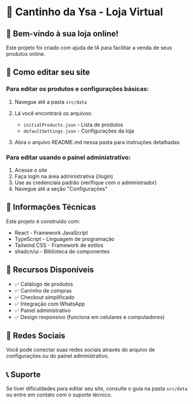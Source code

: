 
# 🧁 Cantinho da Ysa - Loja Virtual

## 🎉 Bem-vindo à sua loja online!

Este projeto foi criado com ajuda de IA para facilitar a venda de seus produtos online.

## 📝 Como editar seu site

### Para editar os produtos e configurações básicas:

1. Navegue até a pasta `src/data`
2. Lá você encontrará os arquivos:
   - `initialProducts.json` - Lista de produtos
   - `defaultSettings.json` - Configurações da loja

3. Abra o arquivo README.md nessa pasta para instruções detalhadas

### Para editar usando o painel administrativo:

1. Acesse o site
2. Faça login na área administrativa (/login)
3. Use as credenciais padrão (verifique com o administrador)
4. Navegue até a seção "Configurações"

## 🔧 Informações Técnicas

Este projeto é construído com:

- React - Framework JavaScript
- TypeScript - Linguagem de programação
- Tailwind CSS - Framework de estilos
- shadcn/ui - Biblioteca de componentes

## 🚀 Recursos Disponíveis

- ✅ Catálogo de produtos
- ✅ Carrinho de compras
- ✅ Checkout simplificado
- ✅ Integração com WhatsApp
- ✅ Painel administrativo
- ✅ Design responsivo (funciona em celulares e computadores)

## 📱 Redes Sociais

Você pode conectar suas redes sociais através do arquivo de configurações ou do painel administrativo.

## 📞 Suporte

Se tiver dificuldades para editar seu site, consulte o guia na pasta `src/data` ou entre em contato com o suporte técnico.
